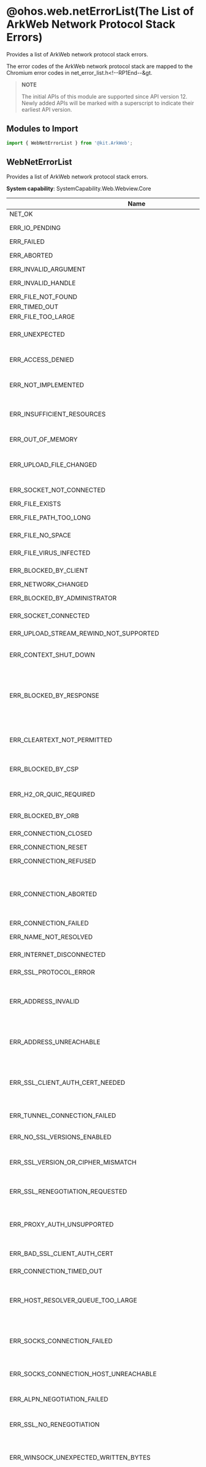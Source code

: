 # @ohos.web.netErrorList(The List of ArkWeb Network Protocol Stack Errors)

Provides a list of ArkWeb network protocol stack errors.

The error codes of the ArkWeb network protocol stack are mapped to the Chromium error codes in <!--RP1-->net_error_list.h<!--RP1End--&gt.

> **NOTE**
> 
> The initial APIs of this module are supported since API version 12. Newly added APIs will be marked with a superscript to indicate their earliest API version.

## Modules to Import

```js
import { WebNetErrorList } from '@kit.ArkWeb';
```

## WebNetErrorList

Provides a list of ArkWeb network protocol stack errors.

**System capability**: SystemCapability.Web.Webview.Core

| Name         | Value| Description                                     |
| ------------- | -- |----------------------------------------- |
|NET_OK | 0 |  The access is normal. |
|ERR_IO_PENDING | -1 | The asynchronous I/O operation is pending.|
|ERR_FAILED | -2 | A common error occurs.|
|ERR_ABORTED | -3 | The operation is aborted.|
|ERR_INVALID_ARGUMENT | -4 | The parameter is invalid.|
|ERR_INVALID_HANDLE | -5 | The handle of the file descriptor is invalid.|
|ERR_FILE_NOT_FOUND | -6 | The file is not found.|
|ERR_TIMED_OUT | -7 | The operation times out.|
|ERR_FILE_TOO_LARGE | -8 | The file is too large.|
|ERR_UNEXPECTED | -9 | The problem is not expected or specifically handled.|
|ERR_ACCESS_DENIED | -10 | The access to resources other than the network is denied.|
|ERR_NOT_IMPLEMENTED | -11 | The operation fails because the function is not implemented.|
|ERR_INSUFFICIENT_RESOURCES | -12 | The resources required for system or program execution are insufficient.|
|ERR_OUT_OF_MEMORY | -13 | A memory overflow occurs.|
|ERR_UPLOAD_FILE_CHANGED | -14 | The file cannot be uploaded because the file modification time is not as expected.|
|ERR_SOCKET_NOT_CONNECTED | -15 | The socket is disconnected.|
|ERR_FILE_EXISTS | -16 | The file already exists.|
|ERR_FILE_PATH_TOO_LONG | -17 | The file path or file name is too long.|
|ERR_FILE_NO_SPACE | -18 | The disk space is insufficient. |
|ERR_FILE_VIRUS_INFECTED | -19 | The file contains viruses.|
|ERR_BLOCKED_BY_CLIENT | -20 | The request is blocked by the client.|
|ERR_NETWORK_CHANGED | -21 | The network is changed.|
|ERR_BLOCKED_BY_ADMINISTRATOR | -22 | The request is blocked by the administrator.|
|ERR_SOCKET_CONNECTED | -23 | The socket is already connected.|
|ERR_UPLOAD_STREAM_REWIND_NOT_SUPPORTED | -25 | The stream rewinding is not supported.|
|ERR_CONTEXT_SHUT_DOWN | -26 | The request fails because the context is closed.|
|ERR_BLOCKED_BY_RESPONSE | -27 | The request is blocked by response from headers such as X-Frame-Options, Content Security Policy, and Cross Origin Resource Policy.|
|ERR_CLEARTEXT_NOT_PERMITTED | -29 | The request fails because cleartext is not permitted by the system policy.|
|ERR_BLOCKED_BY_CSP | -30 | The request is blocked by the Content Security Policy.|
|ERR_H2_OR_QUIC_REQUIRED | -31 |  The request is blocked because there is no H/2 or QUIC session.|
|ERR_BLOCKED_BY_ORB | -32 | The request is blocked by CORB or ORB.|
|ERR_CONNECTION_CLOSED | -100 |  The connection has been closed.|
|ERR_CONNECTION_RESET | -101 |  The connection is reset.|
|ERR_CONNECTION_REFUSED | -102 | The connection is refused.|
|ERR_CONNECTION_ABORTED | -103 | The connection times out because the ACK message for sending data is not received. This may contain a FIN packet.|
|ERR_CONNECTION_FAILED | -104 |  The connection failed.|
|ERR_NAME_NOT_RESOLVED | -105 |  The domain name cannot be resolved.|
|ERR_INTERNET_DISCONNECTED | -106 | The Internet is disconnected.|
|ERR_SSL_PROTOCOL_ERROR | -107 | The SSL protocol is incorrect.|
|ERR_ADDRESS_INVALID | -108 |  The IP address or port number is invalid (for example, IP address 0 or port 0 cannot be connected).|
|ERR_ADDRESS_UNREACHABLE | -109 |  The IP address is unreachable. This means that there is no route to the specified host or network.|
|ERR_SSL_CLIENT_AUTH_CERT_NEEDED | -110 |  The server specifies that the client needs to provide an SSL certificate for authentication.|
|ERR_TUNNEL_CONNECTION_FAILED | -111 |  The tunnel connection to the proxy cannot be established.|
|ERR_NO_SSL_VERSIONS_ENABLED | -112 | No version of the SSL protocol is supported.|
|ERR_SSL_VERSION_OR_CIPHER_MISMATCH | -113 | The client and server do not support the common SSL protocol version or cipher suite.|
|ERR_SSL_RENEGOTIATION_REQUESTED | -114 | The server requests renegotiation (rehandshake).|
|ERR_PROXY_AUTH_UNSUPPORTED | -115 | The proxy requests authentication when the method for tunnel connection is not supported.|
|ERR_BAD_SSL_CLIENT_AUTH_CERT | -117 | The SSL client certificate is incorrect.|
|ERR_CONNECTION_TIMED_OUT | -118 | The connection times out.|
|ERR_HOST_RESOLVER_QUEUE_TOO_LARGE | -119 | The request in the queue is aborted because there are too many pending DNS resolutions.|
|ERR_SOCKS_CONNECTION_FAILED | -120 |  The connection between the SOCKS proxy server and the target host fails to be established.   |
|ERR_SOCKS_CONNECTION_HOST_UNREACHABLE | -121 | The domain name of the SOCKS proxy server is unreachable.|
|ERR_ALPN_NEGOTIATION_FAILED | -122 | The request for negotiating the standby protocol fails.|
|ERR_SSL_NO_RENEGOTIATION | -123 | The server sends an **SSL no_regregation** alert message.|
|ERR_WINSOCK_UNEXPECTED_WRITTEN_BYTES | -124 | Winsock sometimes reports that more data is written than is passed. This may be caused by LSP damage.|
|ERR_SSL_DECOMPRESSION_FAILURE_ALERT | -125 | The SSL peer sent a decompression failure alert to the local end. This usually occurs when the peer mistakenly believes that it supports DEFLATE compression.|
|ERR_SSL_BAD_RECORD_MAC_ALERT | -126 | The SSL peer sent a **bad_record_mac** alert to the local end. This may occur on a server that is not support DELEGATE.|
|ERR_PROXY_AUTH_REQUESTED | -127 | The proxy requests authentication for tunnel establishment.|
|ERR_PROXY_CONNECTION_FAILED | -130 | The connection to the proxy server cannot be established. This is because an error occurs when resolving the domain name or connecting to the socket. Note that this does not include failures during the HTTP CONNECT.|
|ERR_MANDATORY_PROXY_CONFIGURATION_FAILED | -131 |  The forcible proxy configuration cannot be used. Currently, this means that a mandatory PAC script cannot be obtained, parsed, or executed.|
|ERR_PRECONNECT_MAX_SOCKET_LIMIT | -133 | The limit of the socket pool is exceeded during pre-connection. Therefore, you do not need to try to pre-connect more sockets.|
|ERR_SSL_CLIENT_AUTH_PRIVATE_KEY_ACCESS_DENIED | -134 |  The access to the private key of the SSL client certificate is denied.|
|ERR_SSL_CLIENT_AUTH_CERT_NO_PRIVATE_KEY | -135 | The SSL client certificate does not have a private key.|
|ERR_PROXY_CERTIFICATE_INVALID | -136 |  The certificate provided by the HTTPS proxy is invalid.|
|ERR_NAME_RESOLUTION_FAILED | -137 | The domain name resolution (DNS) failed.|
|ERR_NETWORK_ACCESS_DENIED | -138 | The network is disabled.|
|ERR_TEMPORARILY_THROTTLED | -139 | This request was canceled due to throttling to avoid DDoS.|
|ERR_HTTPS_PROXY_TUNNEL_RESPONSE_REDIRECT | -140 |  The request for creating an SSL tunnel connection through the HTTPS proxy receives 302. (The response may contain the description of the request failure cause.)|
|ERR_SSL_CLIENT_AUTH_SIGNATURE_FAILED | -141 | The private key of the client certificate cannot be used to sign the CertificateVerify data in SSL handshake process.|
|ERR_MSG_TOO_BIG | -142 | The message is too large to be transmitted. (For example, UDP messages exceed the size threshold).|
|ERR_WS_PROTOCOL_ERROR | -145 | The WebSocket protocol is incorrect. This error indicates that the connection is being terminated due to a frame format error or a conflict with other protocols.|
|ERR_ADDRESS_IN_USE | -147 | The address is already in use.|
|ERR_SSL_HANDSHAKE_NOT_COMPLETED | -148 | The operation failed because the SSL handshake is not complete.|
|ERR_SSL_BAD_PEER_PUBLIC_KEY | -149 | The SSL public key is incorrect.|
|ERR_SSL_PINNED_KEY_NOT_IN_CERT_CHAIN | -150 | The received certificate does not match the public key specified by the built-in domain name.|
|ERR_CLIENT_AUTH_CERT_TYPE_UNSUPPORTED | -151 | The server's request for a client certificate is not supported by the local host.|
|ERR_SSL_DECRYPT_ERROR_ALERT | -153 | The SSL peer sent a **decrypt_error** alert to the local end. This error usually occurs when the peer cannot verify the signature (in CertificateVerify or ServerKeyExchange) or validate the Finished message.|
|ERR_WS_THROTTLE_QUEUE_TOO_LARGE | -154 | There are too many suspended WebSocketJob instances. Therefore, new Job instances are not pushed to the queue.|
|ERR_SSL_SERVER_CERT_CHANGED | -156 | The SSL server certificate is changed during renegotiation.|
|ERR_SSL_UNRECOGNIZED_NAME_ALERT | -159 | The SSL server sent a fatal unknown alert to the local end.|
|ERR_SOCKET_SET_RECEIVE_BUFFER_SIZE_ERROR | -160 | The receive buffer size of the socket is not set as requested.|
|ERR_SOCKET_SET_SEND_BUFFER_SIZE_ERROR | -161 | The send buffer size of the socket is not set as requested.|
|ERR_SOCKET_RECEIVE_BUFFER_SIZE_UNCHANGEABLE | -162 | The **setsockopt()** returned a success code, but the receive buffer size of the socket is not set as requested.|
|ERR_SOCKET_SEND_BUFFER_SIZE_UNCHANGEABLE | -163 | The **setsockopt()** returned a success code, but the send buffer size of the socket is not set as requested.|
|ERR_SSL_CLIENT_AUTH_CERT_BAD_FORMAT | -164 | The client certificate cannot be imported into the SSL library from the platform store.|
|ERR_ICANN_NAME_COLLISION | -166 | The host name is resolved to an IP address list containing the IPv4 address 127.0.53.53. This is a special IP address recommended by ICANN. It is used to indicate that there is a name conflict and remind administrators of potential problems.|
|ERR_SSL_SERVER_CERT_BAD_FORMAT | -167 | The SSL server provides a certificate that cannot be decoded. This is not a certificate error code because no X509Certificate object is available. This error is fatal.|
|ERR_CT_STH_PARSING_FAILED | -168 | The Certificate Transparency failed to parse the signed tree head.|
|ERR_CT_STH_INCOMPLETE | -169 | The Certificate Transparency parsed signed tree head successfully, but some information is missing.|
|ERR_UNABLE_TO_REUSE_CONNECTION_FOR_PROXY_AUTH | -170 | The attempt to re-send proxy authentication credentials failed because the AuthController has not generated the credentials yet. The caller should reconnect the AuthController.|
|ERR_CT_CONSISTENCY_PROOF_PARSING_FAILED | -171 | The Certificate Transparency failed to parse the consistency proof.|
|ERR_SSL_OBSOLETE_CIPHER | -172 | The SSL server requires an unsupported cipher suite, which has been deleted. This error will immediately occur in a rollback of one or two versions after the cipher suite is deleted, after which the rollback will be deleted.|
|ERR_WS_UPGRADE | -173 | The WebSocket handshake is completed, the connection has been upgraded, and the URLRequest is canceled.|
|ERR_READ_IF_READY_NOT_IMPLEMENTED | -174 | The ReadIfReady of socket is not implemented. |
|ERR_NO_BUFFER_SPACE | -176 | No socket buffer space is available.|
|ERR_SSL_CLIENT_AUTH_NO_COMMON_ALGORITHMS | -177 | There is no common signature algorithm between the private key of the local end certificate and the preferences of the server.|
|ERR_EARLY_DATA_REJECTED | -178 | TLS 1.3 early data is rejected by the server. This error will be received before any data is returned from the socket. Retry the request when early data is disabled.|
|ERR_WRONG_VERSION_ON_EARLY_DATA | -179 | The TLS 1.3 early data version is incorrect.|
|ERR_TLS13_DOWNGRADE_DETECTED | -180 | TLS 1.3 is enabled, but an earlier version has been negotiated. This error indicates that it supports TLS 1.3. This is part of the security check in TLS 1.3, but it may also indicate that the user is using a problematic TLS-terminating proxy.|
|ERR_SSL_KEY_USAGE_INCOMPATIBLE | -181 | The server's certificate has a keyUsage extension that is incompatible with the negotiated TLS key exchange method.|
|ERR_INVALID_ECH_CONFIG_LIST | -182 | The ECHConfigList obtained through DNS cannot be resolved.|
|ERR_ECH_NOT_NEGOTIATED | -183 | ECH is enabled, but the server cannot decrypt ClientHello.|
|ERR_ECH_FALLBACK_CERTIFICATE_INVALID | -184 | ECH is enabled, the server cannot decrypt ClientHello message, and no certificate valid for the public name is provided.|
|ERR_CERT_COMMON_NAME_INVALID | -200 | The public name of the certificate used by the server in response does not match the host name. This may mean: 1. The attacker has redirected local traffic to their server and provided a certificate with a private key. 2. The server is incorrectly configured and uses an incorrect certificate to respond. 3. The user is on the wireless network and is redirected to the login page of the network. 4. The operating system uses the DNS search suffix, and the server does not have a certificate with such abbreviated name in the address box.|
|ERR_CERT_DATE_INVALID | -201 | The certificate has expired. This may mean: 1. The attacker provides an old certificate that they have obtained the private key. 2. The server is incorrectly configured and no valid certificate is provided. 3. The clock of the device is incorrect.|
|ERR_CERT_AUTHORITY_INVALID | -202 | The CA is not trusted. This may mean: 1. The attacker replaces a real certificate with a certificate that contains its public key and is signed by its cousin. 2. The server operator has a valid certificate from a CA that the local end does not know but should trust. 3. The server provides a self-signed certificate that cannot defend against active attackers.|
|ERR_CERT_CONTAINS_ERRORS | -203 | The certificate contains errors.|
|ERR_CERT_NO_REVOCATION_MECHANISM | -204 |There is no revocation mechanism for this certificate.|
|ERR_CERT_UNABLE_TO_CHECK_REVOCATION | -205 | Revocation information for this website's security certificate is not available. This may mean: 1. The attacker compromises the private key in the certificate and prevents the local end from discovering that the certificate has been revoked. 2. The certificate is not revoked, but the revocation server is busy or unavailable.|
|ERR_CERT_REVOKED | -206 | The certificate is revoked. The local end can ignore this error, but it should not do this.|
|ERR_CERT_INVALID | -207 |  The certificate is invalid. |
|ERR_CERT_WEAK_SIGNATURE_ALGORITHM | -208 | The server responds with a certificate signed with a weak signature algorithm.|
|ERR_CERT_NON_UNIQUE_NAME | -210 |  The domain name specified in the certificate is not unique.|
|ERR_CERT_WEAK_KEY | -211 | The server responds with a certificate that contains a weak key (for example, a small RSA key).|
|ERR_CERT_NAME_CONSTRAINT_VIOLATION | -212 | The certificate name constraint is violated.|
|ERR_CERT_VALIDITY_TOO_LONG | -213 | The certificate validity period is too long.|
|ERR_CERTIFICATE_TRANSPARENCY_REQUIRED | -214 |  The server does not provide Certificate Transparency information required for this connection.|
|ERR_CERT_SYMANTEC_LEGACY | -215 | The certificate is linked to the old Symantec directory that is no longer trusted.|
|ERR_CERT_KNOWN_INTERCEPTION_BLOCKED | -217 | The certificate is used for interception by an entity other than the device owner.|
|ERR_SSL_OBSOLETE_VERSION_OR_CIPHER | -218 | The connection uses an outdated version of SSL/TLS or password.|
|ERR_CERT_END | -219 | This error follows the previous error code.|
|ERR_INVALID_URL | -300 | The URL is invalid.|
|ERR_DISALLOWED_URL_SCHEME | -301 |  The URL scheme is not allowed to be used.|
|ERR_UNKNOWN_URL_SCHEME | -302 | The URL scheme is unknown.|
|ERR_INVALID_REDIRECT | -303 | The attempt to load a URL causes a redirection to an invalid URL.|
|ERR_TOO_MANY_REDIRECTS | -310 | There are too many redirections.|
|ERR_UNSAFE_REDIRECT | -311 | The redirection is unsafe.|
|ERR_UNSAFE_PORT | -312 | The port is unsafe.|
|ERR_INVALID_RESPONSE | -320 | The response is invalid.|
|ERR_INVALID_CHUNKED_ENCODING | -321 | The chunked encoding is invalid.|
|ERR_METHOD_UNSUPPORTED | -322 |	The method is not supported.|
|ERR_UNEXPECTED_PROXY_AUTH | -323 | The proxy authentication is unexpected.|
|ERR_EMPTY_RESPONSE | -324 | The response is empty.|
|ERR_RESPONSE_HEADERS_TOO_BIG | -325 | The value of response headers is too large.|
|ERR_PAC_SCRIPT_FAILED | -327 | The pac script is incorrect.|
|ERR_REQUEST_RANGE_NOT_SATISFIABLE | -328 | The request range cannot be met.|
|ERR_MALFORMED_IDENTITY | -329 | The identity used for authentication is invalid.|
|ERR_CONTENT_DECODING_FAILED | -330 | The response content failed to be decoded.|
|ERR_NETWORK_IO_SUSPENDED | -331 | The operation failed because all network I/Os are suspended.|
|ERR_SYN_REPLY_NOT_RECEIVED | -332 |	The **FLIP** data is received when **SYN_REPLY** is not received on the stream.|
|ERR_ENCODING_CONVERSION_FAILED | -333 | The response failed to be converted to the target encoding.|
|ERR_UNRECOGNIZED_FTP_DIRECTORY_LISTING_FORMAT | -334 | The format of the FTP directory list cannot be recognized.|
|ERR_NO_SUPPORTED_PROXIES | -336 | There is no supported proxy.|
|ERR_HTTP2_PROTOCOL_ERROR | -337 | The HTTP/2 protocol occurs error.|
|ERR_INVALID_AUTH_CREDENTIALS | -338 | The authentication credentials are invalid.|
|ERR_UNSUPPORTED_AUTH_SCHEME | -339 | The authentication scheme is not supported.|
|ERR_ENCODING_DETECTION_FAILED | -340 | The encoding detection failed.|
|ERR_MISSING_AUTH_CREDENTIALS | -341 | The authentication credentials are missing.|
|ERR_UNEXPECTED_SECURITY_LIBRARY_STATUS | -342 |	The security library status is unexpected.|
|ERR_MISCONFIGURED_AUTH_ENVIRONMENT | -343 | The authentication environment is incorrectly configured.|
|ERR_UNDOCUMENTED_SECURITY_LIBRARY_STATUS | -344 | The security library status is undocumented.|
|ERR_RESPONSE_BODY_TOO_BIG_TO_DRAIN | -345 | The response body is too big.|
|ERR_RESPONSE_HEADERS_MULTIPLE_CONTENT_LENGTH | -346 | The response has multiple Content-Length headers. |
|ERR_INCOMPLETE_HTTP2_HEADERS | -347 | The HTTP/2 headers are incomplete.|
|ERR_PAC_NOT_IN_DHCP | -348 | The PAC is not in DHCP.|
|ERR_RESPONSE_HEADERS_MULTIPLE_CONTENT_DISPOSITION | -349 | The response has multiple Content-Disposition headers.|
|ERR_RESPONSE_HEADERS_MULTIPLE_LOCATION | -350 | The response headers are in multiple locations.|
|ERR_HTTP2_SERVER_REFUSED_STREAM | -351 | The HTTP/2 server refuses the stream.|
|ERR_HTTP2_PING_FAILED | -352 |  The HTTP/2 ping failed.|
|ERR_CONTENT_LENGTH_MISMATCH | -354 | When the connection is closed, the number of bytes transmitted in the HTTP response body is less than the number of bytes advertised in the Content-Length header.|
|ERR_INCOMPLETE_CHUNKED_ENCODING | -355 | The HTTP response body is transmitted using chunked encoding, but the zero-length chunk is not sent to terminate the encoding when the connection is closed.|
|ERR_QUIC_PROTOCOL_ERROR | -356 | A QUIC protocol error occurs.|
|ERR_RESPONSE_HEADERS_TRUNCATED | -357 | The HTTP headers are truncated by the end of file (EOF).|
|ERR_QUIC_HANDSHAKE_FAILED | -358 | The QUIC encryption handshake failed. This means that the server cannot read any requests, so they may be resent.|
|ERR_HTTP2_INADEQUATE_TRANSPORT_SECURITY | -360 | The transport security is inadequate to HTTP/2.|
|ERR_HTTP2_FLOW_CONTROL_ERROR | -361 | The peer violates HTTP/2 flow control.|
|ERR_HTTP2_FRAME_SIZE_ERROR | -362 | The peer sends an HTTP/2 frame of an incorrect size.|
|ERR_HTTP2_COMPRESSION_ERROR | -363 | The decoding or encoding of the compressed HTTP/2 headers failed.|
|ERR_PROXY_AUTH_REQUESTED_WITH_NO_CONNECTION | -364 | The requested proxy authentication does not have a valid client socket handle.|
|ERR_HTTP_1_1_REQUIRED | -365 | The HTTP/2 session receives an **HTTP_1_1_REQUIRED** error code.|
|ERR_PROXY_HTTP_1_1_REQUIRED | -366 | The **HTTP_1_1_REQUIRED** error code is received when the HTTP/2 session proxy is used.|
|ERR_PAC_SCRIPT_TERMINATED | -367 | The PAC script has been terminated and must be reloaded.|
|ERR_INVALID_HTTP_RESPONSE | -370 | The server should return an **HTTP/1.x** response. But it returns an **HTTP/0.9** response.|
|ERR_CONTENT_DECODING_INIT_FAILED | -371 | The content decoding failed to be initialized.|
|ERR_HTTP2_RST_STREAM_NO_ERROR_RECEIVED | -372 | An **HTTP/2 RST_STREAM** frame with **NO_ERROR** is received. This error should be handled internally by HTTP/2 and should not exceed the SpdyStream layer.|
|ERR_HTTP2_PUSHED_STREAM_NOT_AVAILABLE | -373 | The pushed stream claimed by the request is not available.|
|ERR_HTTP2_CLAIMED_PUSHED_STREAM_RESET_BY_SERVER | -374 | The claimed pushed stream is reset by the server. In this case, the request should be retried.|
|ERR_TOO_MANY_RETRIES | -375 | The number of HTTP transaction retries is too large due to invalid authentication or certificate.|
|ERR_HTTP2_STREAM_CLOSED | -376 | An HTTP/2 frame is received on the closed stream.|
|ERR_HTTP2_CLIENT_REFUSED_STREAM | -377 | The client refuses an HTTP/2 stream.|
|ERR_HTTP2_PUSHED_RESPONSE_DOES_NOT_MATCH | -378 | Based on the matched URL and request header, an HTTP/2 push stream is received by the request, but the pushed response header does not match the request.|
|ERR_HTTP_RESPONSE_CODE_FAILURE | -379 | The server returns a **non-2xx** HTTP response code.|
|ERR_QUIC_UNKNOWN_CERT_ROOT | -380 | The certificate displayed on the QUIC connection is not linked to a known root certificate, and the connected original server is not in the list of domain names that allow unknown root certificates.|
|ERR_QUIC_GOAWAY_REQUEST_CAN_BE_RETRIED | -381 | A **GOAWAY** frame has been received, indicating that the request has not been processed and therefore can be safely retried on a different connection.|
|ERR_TOO_MANY_ACCEPT_CH_RESTARTS | -382 | The **ACCEPT_CH_RESTARTS** has been triggered too many times.|
| | -383 | In the same request, the IP address space of the remote endpoint is different from the previous one. Cache entries for any affected requests should be marked as invalid.|
|ERR_CACHED_IP_ADDRESS_SPACE_BLOCKED_BY_LOCAL_NETWORK_ACCESS_POLICY | -384 | The cached IP address space of the remote endpoint is blocked by a local network access policy.|
|ERR_CACHE_MISS | -400 |	There is no requested entry in the cache.|
|ERR_CACHE_READ_FAILURE | -401 | The data cannot be read from the disk cache.|
|ERR_CACHE_WRITE_FAILURE | -402 | The data cannot be written to the disk cache.|
|ERR_CACHE_OPERATION_UNSUPPORTED | -403 | The entry does not support this operation.|
|ERR_CACHE_OPEN_FAILURE | -404 | The disk cache could not open this entry.|
|ERR_CACHE_CREATE_FAILURE | -405 | The disk cache could not create this entry.|
|ERR_CACHE_RACE | -406 | Multiple transactions are competing to create disk cache entries.|
|ERR_CACHE_CHECKSUM_READ_FAILURE | -407 | The cache could not read the checksum on the entry.|
|ERR_CACHE_CHECKSUM_MISMATCH | -408 | An entry with an invalid checksum is found in the cache.|
|ERR_CACHE_LOCK_TIMEOUT | -409 | The HTTP cache contains error code.|
|ERR_CACHE_AUTH_FAILURE_AFTER_READ | -410 | A challenge is received after the transaction reads some data, but the credentials are unavailable.|
|ERR_CACHE_ENTRY_NOT_SUITABLE | -411 | The entry is not suitable for the cache.|
|ERR_CACHE_DOOM_FAILURE | -412 | The disk cache cannot delete this entry.|
|ERR_CACHE_OPEN_OR_CREATE_FAILURE | -413 | The disk cache could not open or create this entry.|
|ERR_INSECURE_RESPONSE | -501 | The response from the server is insecure (for example, there is a certificate error).|
|ERR_NO_PRIVATE_KEY_FOR_CERT | -502 | The client certificate failed to be imported because the user's key database does not have a private key.|
|ERR_ADD_USER_CERT_FAILED | -503 | The certificate failed to be added to the operating system database.|
|ERR_INVALID_SIGNED_EXCHANGE | -504 |The signed exchange is invalid.|
|ERR_INVALID_WEB_BUNDLE | -505 | The Web Bundle resources are invalid.|
|ERR_TRUST_TOKEN_OPERATION_FAILED | -506 | The request for performing the Trust Tokens protocol operation failed. The possible causes include prerequisite failure, internal error, and bad response.|
|ERR_TRUST_TOKEN_OPERATION_SUCCESS_WITHOUT_SENDING_REQUEST | -507 | When processing an operation execution request related to the Trust Tokens protocol, the system performs the Trust Tokens operation in the request, but does not send the request to the specified destination.|
|ERR_FTP_FAILED | -601 | The FTP control connection command failed.|
|ERR_FTP_SERVICE_UNAVAILABLE | -602 | The server cannot meet the request. This is a temporary error. The FTP response code is 421.|
|ERR_FTP_TRANSFER_ABORTED | -603 | The server has aborted the transfer. The FTP response code is 426.|
|ERR_FTP_FILE_BUSY | -604 | The file is in use, or some other temporary error occurs when the file is opened. The FTP response code is 450.|
|ERR_FTP_SYNTAX_ERROR | -605 | The server rejects the command from the local end due to a syntax error. The FTP response code is 500 or 501.|
|ERR_FTP_COMMAND_UNSUPPORTED | -606 | The server does not support the command sent by the local end. The FTP response code is 502 or 504.|
|ERR_FTP_BAD_COMMAND_SEQUENCE | -607 | The server rejects the commands from the local end because the local end does not send the commands in the correct sequence. The FTP response code is 503.|
|ERR_PKCS12_IMPORT_BAD_PASSWORD | -701 | The **PKCS #12** file cannot be imported because the password is incorrect.|
|ERR_PKCS12_IMPORT_FAILED | -702 | The **PKCS #12** file cannot be imported due to other errors.|
|ERR_IMPORT_CA_CERT_NOT_CA | -703 | The CA certificate cannot be imported because it is not a real CA certificate.|
|ERR_IMPORT_CERT_ALREADY_EXISTS | -704 | The certificate cannot be imported because it already exists in the database.|
|ERR_IMPORT_CA_CERT_FAILED | -705 | The CA failed to be imported due to other errors.|
|ERR_IMPORT_SERVER_CERT_FAILED | -706 | The server certificate failed to be imported due to some internal errors.|
|ERR_PKCS12_IMPORT_INVALID_MAC | -707 | The **PKCS #12** file failed to be imported because the message authentication code (MAC) is invalid.|
|ERR_PKCS12_IMPORT_INVALID_FILE | -708 | The **PKCS #12** file failed to be imported because the file is invalid or corrupted.|
|ERR_PKCS12_IMPORT_UNSUPPORTED | -709 | The **PKCS #12** file failed to be imported because the feature is not supported.|
|ERR_KEY_GENERATION_FAILED | -710 | The key generation failed.|
|ERR_PRIVATE_KEY_EXPORT_FAILED | -712 | The private key failed to be exported.|
|ERR_SELF_SIGNED_CERT_GENERATION_FAILED | -713 | The self-signed certificate generation failed.|
|ERR_CERT_DATABASE_CHANGED | -714 | The certificate database is changed.|
|ERR_CERT_VERIFIER_CHANGED | -716 | The certificate verifier configuration is changed.|
|ERR_DNS_MALFORMED_RESPONSE | -800 | The DNS resolver receives a response that the format is incorrect.|
|ERR_DNS_SERVER_REQUIRES_TCP | -801 | The DNS server requires TCP.|
|ERR_DNS_SERVER_FAILED | -802 | The DNS server failed. This error code is returned for all the following cases: 1-Incorrect format: The name server cannot interpret the query with an incorrect format. 2-Server failure: The name server cannot process the query due to its own problems. 3-Not Implemented: The name server does not support the query type of the request. 4-Rejection: The name server refuses to perform the specified operation for policy reasons.|
|ERR_DNS_TIMED_OUT | -803 | The DNS transaction times out.|
|ERR_DNS_CACHE_MISS | -804 | The entry is not found in the cache or other local sources.|
|ERR_DNS_SEARCH_EMPTY | -805 | The suffix search list rule prevents the resolution of a given host name.|
|ERR_DNS_SORT_ERROR | -806 |	Addresses are not sorted according to RFC 3484.|
|ERR_DNS_SECURE_RESOLVER_HOSTNAME_RESOLUTION_FAILED | -808 | The host name of the DNS-over-HTTPS server cannot be resolved.|
|ERR_DNS_NAME_HTTPS_ONLY | -809 | DNS has identified that the request is prohibited due to insecure connections (HTTP/WS). The application should handle this error like HTTP redirection, redirecting the connection to secure HTTPS or WSS.|
|ERR_DNS_REQUEST_CANCELED | -810 | All DNS requests related to this task are canceled.|
|ERR_DNS_NO_MATCHING_SUPPORTED_ALPN | -811 | The host name resolution of the HTTPS record is not resolved using the ALPN value of the supported protocol.|
